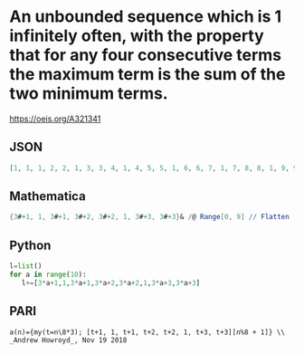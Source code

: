 # An unbounded sequence which is 1 infinitely often, with the property that for any four consecutive terms the maximum term is the sum of the two minimum terms\.
https://oeis.org/A321341
## JSON
```JSON
[1, 1, 1, 2, 2, 1, 3, 3, 4, 1, 4, 5, 5, 1, 6, 6, 7, 1, 7, 8, 8, 1, 9, 9, 10, 1, 10, 11, 11, 1, 12, 12, 13, 1, 13, 14, 14, 1, 15, 15, 16, 1, 16, 17, 17, 1, 18, 18, 19, 1, 19, 20, 20, 1, 21, 21, 22, 1, 22, 23, 23, 1, 24, 24, 25, 1, 25, 26, 26, 1, 27, 27, 28, 1, 28]
```
## Mathematica
```Mathematica
{3#+1, 1, 3#+1, 3#+2, 3#+2, 1, 3#+3, 3#+3}& /@ Range[0, 9] // Flatten (* _Jean-François Alcover_, Nov 24 2018, from Python *)
```
## Python
```Python
l=list()
for a in range(10):
   l+=[3*a+1,1,3*a+1,3*a+2,3*a+2,1,3*a+3,3*a+3]
```
## PARI
```PARI
a(n)={my(t=n\8*3); [t+1, 1, t+1, t+2, t+2, 1, t+3, t+3][n%8 + 1]} \\ _Andrew Howroyd_, Nov 19 2018
```
